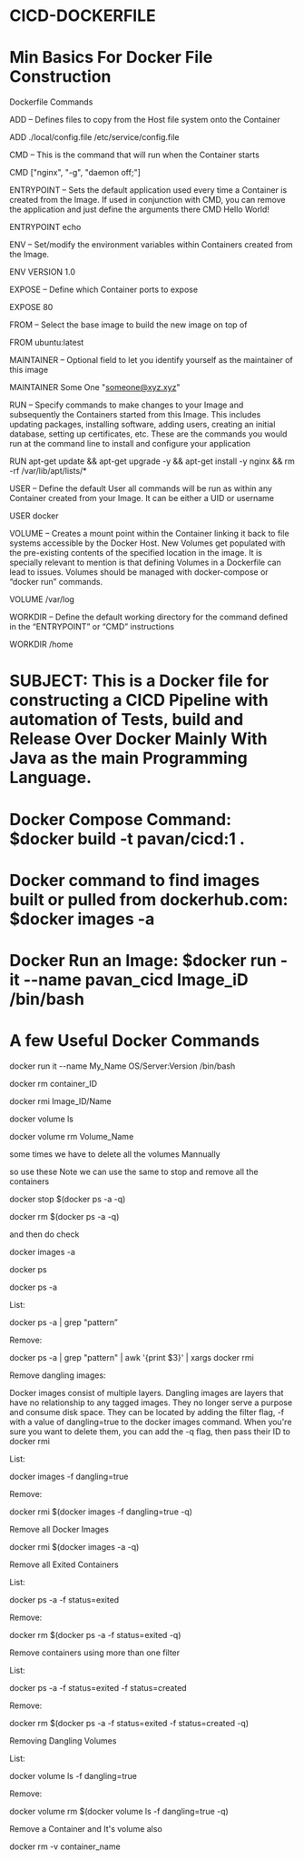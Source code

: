 # CICD-DOCKERFILE

# Min Basics For Docker File Construction

Dockerfile Commands

ADD – Defines files to copy from the Host file system onto the Container

ADD ./local/config.file /etc/service/config.file

CMD – This is the command that will run when the Container starts

CMD ["nginx", "-g", "daemon off;"]

ENTRYPOINT – Sets the default application used every time a Container is created from the Image. If used in conjunction with CMD, you can remove the application and just define the arguments there
CMD Hello World!

ENTRYPOINT echo

ENV – Set/modify the environment variables within Containers created from the Image.

ENV VERSION 1.0

EXPOSE – Define which Container ports to expose

EXPOSE 80

FROM – Select the base image to build the new image on top of

FROM ubuntu:latest

MAINTAINER – Optional field to let you identify yourself as the maintainer of this image

MAINTAINER Some One "someone@xyz.xyz"

RUN – Specify commands to make changes to your Image and subsequently the Containers started from this Image. This includes updating packages, installing software, adding users, creating an initial database, setting up certificates, etc. These are the commands you would run at the command line to install and configure your application

RUN apt-get update && apt-get upgrade -y && apt-get install -y nginx && rm -rf /var/lib/apt/lists/*

USER – Define the default User all commands will be run as within any Container created from your Image. It can be either a UID or username

USER docker

VOLUME – Creates a mount point within the Container linking it back to file systems accessible by the Docker Host. New Volumes get populated with the pre-existing contents of the specified location in the image. It is specially relevant to mention is that defining Volumes in a Dockerfile can lead to issues. Volumes should be managed with docker-compose or “docker run” commands.

VOLUME /var/log

WORKDIR – Define the default working directory for the command defined in the “ENTRYPOINT” or “CMD” instructions

WORKDIR /home


# SUBJECT: This is a Docker file for constructing a CICD Pipeline with automation of Tests, build and Release Over Docker Mainly With Java as the main Programming Language. 

# Docker Compose Command: $docker build -t pavan/cicd:1 . 
# Docker command to find images built or pulled from dockerhub.com: $docker images -a
# Docker Run an Image: $docker run -it --name pavan_cicd Image_iD /bin/bash

# A few Useful Docker Commands 

docker run it --name My_Name OS/Server:Version /bin/bash

docker rm container_ID

docker rmi Image_ID/Name

docker volume ls 

docker volume rm Volume_Name

some times we have to delete all the volumes Mannually 

so use these  Note we can use the same to stop and remove all the containers 

docker stop $(docker ps -a -q)

docker rm $(docker ps -a -q)

and then do check 

docker images -a

docker ps 

docker ps -a

List:

docker ps -a |  grep "pattern” 

Remove:

docker ps -a | grep "pattern" | awk '{print $3}' | xargs docker rmi

Remove dangling images:

Docker images consist of multiple layers. Dangling images are layers that have no relationship to any tagged images. 
They no longer serve a purpose and consume disk space. They can be located by adding the filter flag, 
-f with a value of dangling=true to the docker images command. When you're sure you want to delete them, 
you can add the -q flag, then pass their ID to docker rmi

List:

docker images -f dangling=true

Remove:

docker rmi $(docker images -f dangling=true -q)

Remove all Docker Images

docker rmi $(docker images -a -q)


Remove all Exited Containers

List:

docker ps -a -f status=exited

Remove:

docker rm $(docker ps -a -f status=exited -q)


Remove containers using more than one filter

List:

docker ps -a -f status=exited -f status=created

Remove:

docker rm $(docker ps -a -f status=exited -f status=created -q)

Removing Dangling Volumes

List:

docker volume ls -f dangling=true

Remove:

docker volume rm $(docker volume ls -f dangling=true -q)

Remove a Container and It's volume also 

docker rm -v container_name

